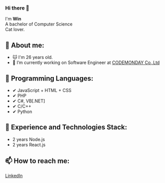 ### Hi there 👋

I'm **Win**<br>
A bachelor of Computer Science<br>
Cat lover.<br>

🧑 About me:
----------
- 🐱 I'm 26 years old.
- 🌱 I’m currently working on Software Engineer at <a href="https://www.codemonday.com/">CODEMONDAY Co.,Ltd</a>

💠 Programming Languages:
----------
- ✔ JavaScript + HTML + CSS
- ✔ PHP
- ✔ C#, VB[.NET]
- ✔ C/C++
- ✔ Python

🥞 Experience and Technologies Stack:
----------
- 2 years Node.js
- 2 years React.js

📫 How to reach me:
----------
<a href="https://www.linkedin.com/in/sittiporn-kawee-2803bb205/">LinkedIn</a>
<!--
**stpwin/stpwin** is a ✨ _special_ ✨ repository because its `README.md` (this file) appears on your GitHub profile.

Here are some ideas to get you started:

- 🔭 I’m currently working on ...
- 🌱 I’m currently learning ...
- 👯 I’m looking to collaborate on ...
- 🤔 I’m looking for help with ...
- 💬 Ask me about ...
- 📫 How to reach me: ...
- 😄 Pronouns: ...
- ⚡ Fun fact: ...
-->
